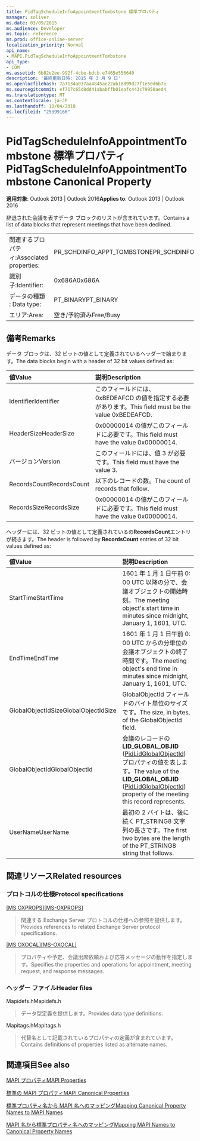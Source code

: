 ```yaml
---
title: PidTagScheduleInfoAppointmentTombstone 標準プロパティ
manager: soliver
ms.date: 03/09/2015
ms.audience: Developer
ms.topic: reference
ms.prod: office-online-server
localization_priority: Normal
api_name:
- MAPI.PidTagScheduleInfoAppointmentTombstone
api_type:
- COM
ms.assetid: 6b82e2ee-992f-4cbe-bdcb-e7465e556640
description: '最終更新日時: 2015 年 3 月 9 日'
ms.openlocfilehash: 7a7134a037aa4845ae22ab18899d27f1e50d6b7e
ms.sourcegitcommit: ef717c65d8dd41ababffb01eafc443c79950aed4
ms.translationtype: MT
ms.contentlocale: ja-JP
ms.lasthandoff: 10/04/2018
ms.locfileid: "25399166"
---
```

# <a name="pidtagscheduleinfoappointmenttombstone-canonical-property"></a><span data-ttu-id="c07c5-103">PidTagScheduleInfoAppointmentTombstone 標準プロパティ</span><span class="sxs-lookup"><span data-stu-id="c07c5-103">PidTagScheduleInfoAppointmentTombstone Canonical Property</span></span>

  
  
<span data-ttu-id="c07c5-104">**適用対象**: Outlook 2013 | Outlook 2016</span><span class="sxs-lookup"><span data-stu-id="c07c5-104">**Applies to**: Outlook 2013 | Outlook 2016</span></span> 
  
<span data-ttu-id="c07c5-105">辞退された会議を表すデータ ブロックのリストが含まれています。</span><span class="sxs-lookup"><span data-stu-id="c07c5-105">Contains a list of data blocks that represent meetings that have been declined.</span></span>
  
|||
|:-----|:-----|
|<span data-ttu-id="c07c5-106">関連するプロパティ:</span><span class="sxs-lookup"><span data-stu-id="c07c5-106">Associated properties:</span></span>  <br/> |<span data-ttu-id="c07c5-107">PR_SCHDINFO_APPT_TOMBSTONE</span><span class="sxs-lookup"><span data-stu-id="c07c5-107">PR_SCHDINFO_APPT_TOMBSTONE</span></span>  <br/> |
|<span data-ttu-id="c07c5-108">識別子:</span><span class="sxs-lookup"><span data-stu-id="c07c5-108">Identifier:</span></span>  <br/> |<span data-ttu-id="c07c5-109">0x686A</span><span class="sxs-lookup"><span data-stu-id="c07c5-109">0x686A</span></span>  <br/> |
|<span data-ttu-id="c07c5-110">データの種類 : </span><span class="sxs-lookup"><span data-stu-id="c07c5-110">Data type:</span></span>  <br/> |<span data-ttu-id="c07c5-111">PT_BINARY</span><span class="sxs-lookup"><span data-stu-id="c07c5-111">PT_BINARY</span></span>  <br/> |
|<span data-ttu-id="c07c5-112">エリア:</span><span class="sxs-lookup"><span data-stu-id="c07c5-112">Area:</span></span>  <br/> |<span data-ttu-id="c07c5-113">空き/予約済み</span><span class="sxs-lookup"><span data-stu-id="c07c5-113">Free/Busy</span></span>  <br/> |
   
## <a name="remarks"></a><span data-ttu-id="c07c5-114">備考</span><span class="sxs-lookup"><span data-stu-id="c07c5-114">Remarks</span></span>

<span data-ttu-id="c07c5-115">データ ブロックは、32 ビットの値として定義されているヘッダーで始まります。</span><span class="sxs-lookup"><span data-stu-id="c07c5-115">The data blocks begin with a header of 32 bit values defined as:</span></span>
  
|<span data-ttu-id="c07c5-116">**値**</span><span class="sxs-lookup"><span data-stu-id="c07c5-116">**Value**</span></span>|<span data-ttu-id="c07c5-117">**説明**</span><span class="sxs-lookup"><span data-stu-id="c07c5-117">**Description**</span></span>|
|:-----|:-----|
|<span data-ttu-id="c07c5-118">Identifier</span><span class="sxs-lookup"><span data-stu-id="c07c5-118">Identifier</span></span>  <br/> |<span data-ttu-id="c07c5-119">このフィールドには、0xBEDEAFCD の値を指定する必要があります。</span><span class="sxs-lookup"><span data-stu-id="c07c5-119">This field must be the value 0xBEDEAFCD.</span></span>  <br/> |
|<span data-ttu-id="c07c5-120">HeaderSize</span><span class="sxs-lookup"><span data-stu-id="c07c5-120">HeaderSize</span></span>  <br/> |<span data-ttu-id="c07c5-121">0x00000014 の値がこのフィールドに必要です。</span><span class="sxs-lookup"><span data-stu-id="c07c5-121">This field must have the value 0x00000014.</span></span>  <br/> |
|<span data-ttu-id="c07c5-122">バージョン</span><span class="sxs-lookup"><span data-stu-id="c07c5-122">Version</span></span>  <br/> |<span data-ttu-id="c07c5-123">このフィールドには、値 3 が必要です。</span><span class="sxs-lookup"><span data-stu-id="c07c5-123">This field must have the value 3.</span></span>  <br/> |
|<span data-ttu-id="c07c5-124">RecordsCount</span><span class="sxs-lookup"><span data-stu-id="c07c5-124">RecordsCount</span></span>  <br/> |<span data-ttu-id="c07c5-125">以下のレコードの数。</span><span class="sxs-lookup"><span data-stu-id="c07c5-125">The count of records that follow.</span></span>  <br/> |
|<span data-ttu-id="c07c5-126">RecordsSize</span><span class="sxs-lookup"><span data-stu-id="c07c5-126">RecordsSize</span></span>  <br/> |<span data-ttu-id="c07c5-127">0x00000014 の値がこのフィールドに必要です。</span><span class="sxs-lookup"><span data-stu-id="c07c5-127">This field must have the value 0x00000014.</span></span>  <br/> |
   
<span data-ttu-id="c07c5-128">ヘッダーには、32 ビットの値として定義されているの**RecordsCount**エントリが続きます。</span><span class="sxs-lookup"><span data-stu-id="c07c5-128">The header is followed by **RecordsCount** entries of 32 bit values defined as:</span></span> 
  
|<span data-ttu-id="c07c5-129">**値**</span><span class="sxs-lookup"><span data-stu-id="c07c5-129">**Value**</span></span>|<span data-ttu-id="c07c5-130">**説明**</span><span class="sxs-lookup"><span data-stu-id="c07c5-130">**Description**</span></span>|
|:-----|:-----|
|<span data-ttu-id="c07c5-131">StartTime</span><span class="sxs-lookup"><span data-stu-id="c07c5-131">StartTime</span></span>  <br/> |<span data-ttu-id="c07c5-132">1601 年 1 月 1 日午前 0: 00 UTC 以降の分で、会議オブジェクトの開始時刻。</span><span class="sxs-lookup"><span data-stu-id="c07c5-132">The meeting object's start time in minutes since midnight, January 1, 1601, UTC.</span></span>  <br/> |
|<span data-ttu-id="c07c5-133">EndTime</span><span class="sxs-lookup"><span data-stu-id="c07c5-133">EndTime</span></span>  <br/> |<span data-ttu-id="c07c5-134">1601 年 1 月 1 日午前 0: 00 UTC からの分単位の会議オブジェクトの終了時間です。</span><span class="sxs-lookup"><span data-stu-id="c07c5-134">The meeting object's end time in minutes since midnight, January 1, 1601, UTC.</span></span>  <br/> |
|<span data-ttu-id="c07c5-135">GlobalObjectIdSize</span><span class="sxs-lookup"><span data-stu-id="c07c5-135">GlobalObjectIdSize</span></span>  <br/> |<span data-ttu-id="c07c5-136">GlobalObjectId フィールドのバイト単位のサイズです。</span><span class="sxs-lookup"><span data-stu-id="c07c5-136">The size, in bytes, of the GlobalObjectId field.</span></span>  <br/> |
|<span data-ttu-id="c07c5-137">GlobalObjectId</span><span class="sxs-lookup"><span data-stu-id="c07c5-137">GlobalObjectId</span></span>  <br/> |<span data-ttu-id="c07c5-138">会議のレコードの**LID_GLOBAL_OBJID** ([PidLidGlobalObjectId](pidlidglobalobjectid-canonical-property.md)) プロパティの値を表します。</span><span class="sxs-lookup"><span data-stu-id="c07c5-138">The value of the **LID_GLOBAL_OBJID** ([PidLidGlobalObjectId](pidlidglobalobjectid-canonical-property.md)) property of the meeting this record represents.</span></span>  <br/> |
|<span data-ttu-id="c07c5-139">UserName</span><span class="sxs-lookup"><span data-stu-id="c07c5-139">UserName</span></span>  <br/> |<span data-ttu-id="c07c5-140">最初の 2 バイトは、後に続く PT_STRING8 文字列の長さです。</span><span class="sxs-lookup"><span data-stu-id="c07c5-140">The first two bytes are the length of the PT_STRING8 string that follows.</span></span>  <br/> |
   
## <a name="related-resources"></a><span data-ttu-id="c07c5-141">関連リソース</span><span class="sxs-lookup"><span data-stu-id="c07c5-141">Related resources</span></span>

### <a name="protocol-specifications"></a><span data-ttu-id="c07c5-142">プロトコルの仕様</span><span class="sxs-lookup"><span data-stu-id="c07c5-142">Protocol specifications</span></span>

<span data-ttu-id="c07c5-143">[[MS OXPROPS]](https://msdn.microsoft.com/library/f6ab1613-aefe-447d-a49c-18217230b148%28Office.15%29.aspx)</span><span class="sxs-lookup"><span data-stu-id="c07c5-143">[[MS-OXPROPS]](https://msdn.microsoft.com/library/f6ab1613-aefe-447d-a49c-18217230b148%28Office.15%29.aspx)</span></span>
  
> <span data-ttu-id="c07c5-144">関連する Exchange Server プロトコルの仕様への参照を提供します。</span><span class="sxs-lookup"><span data-stu-id="c07c5-144">Provides references to related Exchange Server protocol specifications.</span></span>
    
<span data-ttu-id="c07c5-145">[[MS OXOCAL]](https://msdn.microsoft.com/library/09861fde-c8e4-4028-9346-e7c214cfdba1%28Office.15%29.aspx)</span><span class="sxs-lookup"><span data-stu-id="c07c5-145">[[MS-OXOCAL]](https://msdn.microsoft.com/library/09861fde-c8e4-4028-9346-e7c214cfdba1%28Office.15%29.aspx)</span></span>
  
> <span data-ttu-id="c07c5-146">プロパティや予定、会議出席依頼および応答メッセージの動作を指定します。</span><span class="sxs-lookup"><span data-stu-id="c07c5-146">Specifies the properties and operations for appointment, meeting request, and response messages.</span></span>
    
### <a name="header-files"></a><span data-ttu-id="c07c5-147">ヘッダー ファイル</span><span class="sxs-lookup"><span data-stu-id="c07c5-147">Header files</span></span>

<span data-ttu-id="c07c5-148">Mapidefs.h</span><span class="sxs-lookup"><span data-stu-id="c07c5-148">Mapidefs.h</span></span>
  
> <span data-ttu-id="c07c5-149">データ型定義を提供します。</span><span class="sxs-lookup"><span data-stu-id="c07c5-149">Provides data type definitions.</span></span>
    
<span data-ttu-id="c07c5-150">Mapitags.h</span><span class="sxs-lookup"><span data-stu-id="c07c5-150">Mapitags.h</span></span>
  
> <span data-ttu-id="c07c5-151">代替名として記載されているプロパティの定義が含まれています。</span><span class="sxs-lookup"><span data-stu-id="c07c5-151">Contains definitions of properties listed as alternate names.</span></span>
    
## <a name="see-also"></a><span data-ttu-id="c07c5-152">関連項目</span><span class="sxs-lookup"><span data-stu-id="c07c5-152">See also</span></span>



[<span data-ttu-id="c07c5-153">MAPI プロパティ</span><span class="sxs-lookup"><span data-stu-id="c07c5-153">MAPI Properties</span></span>](mapi-properties.md)
  
[<span data-ttu-id="c07c5-154">標準の MAPI プロパティ</span><span class="sxs-lookup"><span data-stu-id="c07c5-154">MAPI Canonical Properties</span></span>](mapi-canonical-properties.md)
  
[<span data-ttu-id="c07c5-155">標準プロパティ名から MAPI 名へのマッピング</span><span class="sxs-lookup"><span data-stu-id="c07c5-155">Mapping Canonical Property Names to MAPI Names</span></span>](mapping-canonical-property-names-to-mapi-names.md)
  
[<span data-ttu-id="c07c5-156">MAPI 名から標準プロパティ名へのマッピング</span><span class="sxs-lookup"><span data-stu-id="c07c5-156">Mapping MAPI Names to Canonical Property Names</span></span>](mapping-mapi-names-to-canonical-property-names.md)

